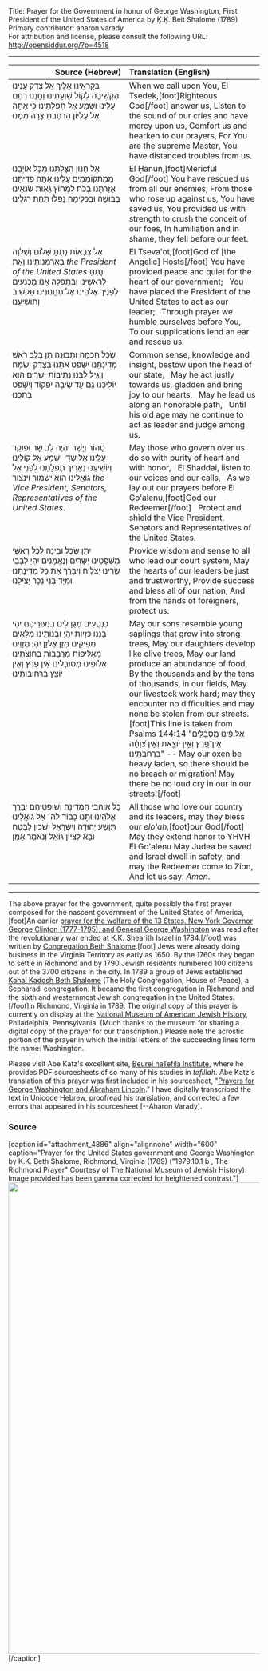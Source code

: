 <html>
<head></head>
<body>
Title: Prayer for the Government in honor of George Washington, First President of the United States of America by Ḳ.Ḳ. Beit Shalome (1789)<br />
Primary contributor: aharon.varady<br />
For attribution and license, please consult the following URL: <a href="http://opensiddur.org/?p=4518">http://opensiddur.org/?p=4518</a>
<p />
<hr />

<table style="margin-left: auto;margin-right: auto;" class="draggable">
<thead><tr><th id="x" style="text-align: right;">Source (Hebrew)</th><th style="text-align: left;">Translation (English)</th></tr></thead>
<tbody>
<tr>
<td style="vertical-align:top;" width="46%">
<div class="liturgy"><span lang="he">
בְּקָראֵינוּ אֵלֶיךָ אֵל צֶדֶק עֲנֵינוּ
הַקְשִׁיבָה לְקוֹל שַׁוְעָתֵינוּ וְחָנֵנוּ
רַחֵם עָלֵינוּ וּשְׁמַע אֶל תְפִלָתֵינוּ
כִי אַתָּה אֵל עֶלְיוֹן הִרחַבתָּ צָרָה מִמֶנוּ
</span></div></td>
 
<td style="vertical-align:top;" width="53%"><div class="english">
When we call upon You, El Tsedek,[foot]Righteous God[/foot] answer us,
Listen to the sound of our cries and have mercy upon us,
Comfort us and hearken to our prayers,
For You are the supreme Master, You have distanced troubles from us.
</td></tr>


<tr><td style="vertical-align:top;" width="46%"><div class="liturgy"><span lang="he">
אֵל חַנוּן הִצָלְתָּנוּ מִכָּל אוֹיְבֵנוּ
מִמִתּקוֹמְמִים עָלֵינוּ אַתָּה פְּדִיתָּנוּ
אַזַרתָּנוּ בְכֹח לִמְחוֹץ גֵאִוּת שׂנְאֵינוּ
בְבוּשָׁה וּבִכלִימָה נָפלוּ תַחַת רַגלֵינוּ
</span></div></td>
 
<td style="vertical-align:top;" width="53%"><div class="english">
El Ḥanun,[foot]Mericful God[/foot] You have rescued us from all our enemies,
From those who rose up against us, You have saved us,
You provided us with strength to crush the conceit of our foes,
In humiliation and in shame, they fell before our feet.
</td></tr>


<tr><td style="vertical-align:top;" width="46%"><div class="liturgy"><span lang="he">
אֵל צְבָאוֹת נָתַתָּ שָׁלוֹם וְשַׁלוָה בְאַרְמְנוֹתֵינוּ
<span class="acrostic">וְ</span>אֶת <em>the President of the United States</em> נָתַתַּ לְרֹאשֵינוּ
<span class="acrostic">וּ</span>בִתְפִלָה אָנוּ מַכְנִעִים לְפָנֶיך אֶלֹהֵינוּ
<span class="acrostic">אֶ</span>ל תַחֲנוּנֵינוּ תַּקשִׁיב וְתוֹשִׁיעֵנוּ
</span></div></td>
 
<td style="vertical-align:top;" width="53%"><div class="english">
El Tseva'ot,[foot]God of [the Angelic] Hosts[/foot] You have provided peace and quiet for the heart of our government; <span class="acrostic">&nbsp;</span>
You have placed the President of the United States to act as our leader; <span class="acrostic">&nbsp;</span>
Through prayer we humble ourselves before You, <span class="acrostic">&nbsp;</span>
To our supplications lend an ear and rescue us. <span class="acrostic">&nbsp;</span>
</td></tr>


<tr><td style="vertical-align:top;" width="46%"><div class="liturgy"><span lang="he">
<span class="acrostic">שֵׂ</span>כֶל חָכמָה ותְבוּנָה תֵן בְלֵב רֹאשׁ מְדִינָתֵּנוּ
<span class="acrostic">יִ</span>שְׁפֹט אֹתָנוּ בְצֶדֶק יִשְׂמַח וְיָגִיל לִבֵּנוּ
<span class="acrostic">נְ</span>תִיבוֹת יְשָרִים הוּא יוֹלִיכֵנוּ
<span class="acrostic">גַ</span>ם עַד שֵׂיבָה יִפקוֹד וְיִשְׁפֺּט בְתֺכֵנוּ
</span></div></td>
 
<td style="vertical-align:top;" width="53%"><div class="english">
Common sense, knowledge and insight, bestow upon the head of our state, <span class="acrostic">&nbsp;</span>
May he act justly towards us, gladden and bring joy to our hearts, <span class="acrostic">&nbsp;</span>
May he lead us along an honorable path, <span class="acrostic">&nbsp;</span>
Until his old age may he continue to act as leader and judge among us. <span class="acrostic">&nbsp;</span>
</td></tr>


<tr><td style="vertical-align:top;" width="46%"><div class="liturgy"><span lang="he">
<span class="acrostic">טָ</span>הוֹר וְיָשָׁר יִהְיֶה לֵב שָׂר וּפוקֵד עָלֵינוּ
<span class="acrostic">אֵ</span>ל שַדַי יִשְׁמַע אֶל קוֹלֵינוּ וְיוֹשִׁיעֵנוּ
<span class="acrostic">נַ</span>אֲרִיך תְפִלָתֵנוּ לִפְנֵי אֵל גוֹאֲלֵינוּ
הוא ישמור וינצור 
<em>the Vice President, Senators, Representatives of the United States‏‎</em>.‎‏
</span></div></td>
 
<td style="vertical-align:top;" width="53%"><div class="english">
May those who govern over us do so with purity of heart and with honor, <span class="acrostic">&nbsp;</span>
El Shaddai, listen to our voices and our calls, <span class="acrostic">&nbsp;</span>
As we lay out our prayers before El Go'alenu,[foot]God our Redeemer[/foot] <span class="acrostic">&nbsp;</span>
Protect and shield 
the Vice President, Senators and Representatives of the United States.
</td></tr>


<tr><td style="vertical-align:top;" width="46%"><div class="liturgy"><span lang="he">
יִתֵן שֵׂכֶל וּבִינָה לְכָל רָאשֵׁי מִשְׁפָטֵינוּ
יְשָרִים וְנֶאֶמָנִים יִהְיֵ לְבָבֵי שָׂרֵינוּ
יַצלִיח וִיִבָרֵךְ אֶת כָל מְדִינָתֵנוּ
וּמִיַד בְנֵי נֵכָר יַצִילֵנוּ
</span></div></td>
 
<td style="vertical-align:top;" width="53%"><div class="english">
Provide wisdom and sense to all who lead our court system,
May the hearts of our leaders be just and trustworthy,
Provide success and bless all of our nation,
And from the hands of foreigners, protect us.
</td></tr>


<tr><td style="vertical-align:top;" width="46%"><div class="liturgy"><span lang="he">
כִנְטֻעִים מְגֻדָלִים בִנְעוּרֵיהֶם יִהְי בָנֵנוּ
כִזָיִוֹת יִהְיֶ וּבְנוֹתֵינוּ
מְלֵאִים מְפִיקִים מִזָן אֶלזָן יִהְיֶ מְזָוֵינוּ
מַאַלִיפוֹת מְרֻבָבוֹת בְחוּצֹתֵינוּ
אַלוּפֵינוּ מְסוּבָלִים אֵין פֶרֶץ וְאֵין יוֹצֵץ בִרחוֹבוֹתֵינוּ
</span></div></td>
 
<td style="vertical-align:top;" width="53%"><div class="english">
May our sons resemble young saplings that grow into strong trees,
May our daughters develop like olive trees,
May our land produce an abundance of food,
By the thousands and by the tens of thousands, in our fields,
May our livestock work hard; may they encounter no difficulties and may none be stolen from our streets.[foot]This line is taken from Psalms 144:14 "<span class="hebrew" lang="he">אַלּוּפֵ֗ינוּ מְֽסֻבָּ֫לִ֥ים אֵֽין־פֶּ֭רֶץ וְאֵ֣ין יֹוצֵ֑את וְאֵ֥ין צְ֝וָחָ֗ה בִּרְחֹבֹתֵֽינוּ׃</span>" -- May our oxen be heavy laden, so there should be no breach or migration! May there be no loud cry in our in our streets![/foot]
</td></tr>


<tr><td style="vertical-align:top;" width="46%"><div class="liturgy"><span lang="he">
כָל אוֹהבי הַמְדִינָה וְשׁוֹפטֵיהֶם יְבָרֵך אֶלֹהֵינוּ
וּתָנוּ כָבוֹד לה׳ אֵל גוֹאֲלֵינוּ
תִּוָשַׁע יְהוּדָה וְיִשְרָאֵל יִשׁכוֹן לָבֶטַח וּבָּא לְצִיוֹן גוֹאֵל
וְנֺאמַר אָמֵן
</span></div></td>
 
<td style="vertical-align:top;" width="53%"><div class="english">
All those who love our country and its leaders, may they bless our <em>elo'ah</em>,[foot]our God[/foot]&nbsp;
May they extend honor to YHVH El Go'alenu
May Judea be saved and Israel dwell in safety, and may the Redeemer come to Zion,
And let us say: <em>Amen</em>.
</td></tr></tbody></table>

<hr />

The above prayer for the government, quite possibly the first prayer composed for the nascent government of the United States of America,[foot]An earlier <a href="http://opensiddur.org/?p=12657">prayer for the welfare of the 13 States, New York Governor George Clinton (1777-1795), and General George Washington</a> was read after the revolutionary war ended at K.K. Shearith Israel in 1784.[/foot] was written by <a href="https://bethahabah.org/heritage/history/">Congregation Beth Shalome</a>.[foot] Jews were already doing business in the Virginia Territory as early as 1650. By the 1760s they began to settle in Richmond and by 1790 Jewish residents numbered 100 citizens out of the 3700 citizens in the city. In 1789 a group of Jews established <a href="https://bethahabah.org/heritage/history/">Kahal Kadosh Beth Shalome</a> (The Holy Congregation, House of Peace), a Sepharadi congregation. It became the first congregation in Richmond and the sixth and westernmost Jewish congregation in the United States.[/foot]in Richmond, Virginia in 1789. The original copy of this prayer is currently on display at the <a href="http://en.wikipedia.org/wiki/National_Museum_of_American_Jewish_History">National Museum of American Jewish History</a>, Philadelphia, Pennsylvania. (Much thanks to the museum for sharing a digital copy of the prayer for our transcription.) Please note the acrostic portion of the prayer in which the initial letters of the succeeding lines form the name: Washington.

Please visit Abe Katz's excellent site, <a href="http://www.beureihatefila.com/">Beurei haTefila Institute</a>, where he provides PDF sourcesheets of so many of his studies in <em>tefillah</em>. Abe Katz's translation of this prayer was first included in his sourcesheet, "<a href="http://www.beureihatefila.com/files/Presidential_Prayers.pdf">Prayers for George Washington and Abraham Lincoln</a>." I have digitally transcribed the text in Unicode Hebrew, proofread his translation, and corrected a few errors that appeared in his sourcesheet [--Aharon Varady].

<h3>Source</h3>

[caption id="attachment_4886" align="alignnone" width="600" caption="Prayer for the United States government and George Washington by K.K. Beth Shalome, Richmond, Virginia (1789) (&quot;1979.10.1 b , The Richmond Prayer&quot; Courtesy  of The National Museum of Jewish History). Image provided has been gamma corrected for heightened contrast."]<a href="https://opensiddur.org/wp-content/uploads/2012/02/Prayer-for-the-United-States-government-and-George-Washington-1789.png"><img src="https://opensiddur.org/wp-content/uploads/2012/02/Prayer-for-the-United-States-government-and-George-Washington-1789.png" alt="" title="Prayer for the United States government and George Washington (1789)" width="600" height="943" class="size-full wp-image-4886" /></a>[/caption]
</body>
</html>
